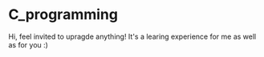 # C_programming
Hi, feel invited to upragde anything! It's a learing experience for me as well as for you :)
